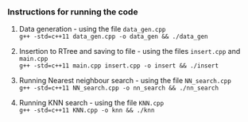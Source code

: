 ### Instructions for running the code

1. Data generation - using the file `data_gen.cpp` <br>
`g++ -std=c++11 data_gen.cpp -o data_gen && ./data_gen`

2. Insertion to RTree and saving to file - using the files `insert.cpp` and `main.cpp` <br>
`g++ -std=c++11 main.cpp insert.cpp -o insert && ./insert`

3. Running Nearest neighbour search - using the file `NN_search.cpp` <br>
`g++ -std=c++11 NN_search.cpp -o nn_search && ./nn_search`

4. Running KNN search - using the file `KNN.cpp` <br>
`g++ -std=c++11 KNN.cpp -o knn && ./knn`